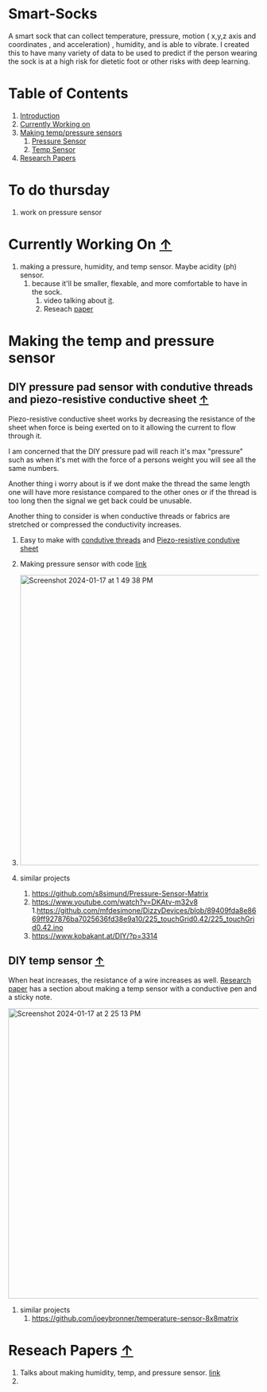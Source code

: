 # Smart-Socks <a name="introduction"></a>
A smart sock that can collect temperature, pressure, motion ( x,y,z axis and coordinates , and acceleration) , humidity, and is able to vibrate. I created this to have many variety of data to be used to predict if the person wearing the sock is at a high risk for dietetic foot or other risks with deep learning. 


# Table of Contents <a name = "table"></a>
1. [Introduction](#introduction)
2. [Currently Working on](#current)
3. [Making temp/pressure sensors](#diysensor)
    1. [Pressure Sensor](#pressure)
    2. [Temp Sensor](#temp)
4. [Research Papers](#research)

# To do thursday 
1. work on pressure sensor

# Currently Working On <a name = "current"></a> <a class="top-link hide" href="#table">↑</a>

1. making a pressure, humidity, and temp sensor. Maybe acidity (ph) sensor. 
    1. because it'll be smaller, flexable, and more comfortable to have in the sock.
        1. video talking about [it](https://www.youtube.com/watch?v=uVS2WyRxELw).
        2. Reseach [paper](https://www.researchgate.net/publication/295396824_Paper_Skin_Multisensory_Platform_for_Simultaneous_Environmental_Monitoring)
       

# Making the temp and pressure sensor <a name = "diysensor"></a>

## DIY pressure pad sensor with condutive threads and piezo-resistive conductive sheet <a name= "pressure"></a> <a class="top-link hide" href="#table">↑</a>


Piezo-resistive conductive sheet works by decreasing the resistance of the sheet when force is being exerted on to it allowing the current to flow through it. 

I am concerned that the DIY pressure pad will reach it's max "pressure" such as when it's met with the force of a persons weight you will see all the same numbers. 

Another thing i worry about is if we dont make the thread the same length one will have more resistance compared to the other ones or if the thread is too long then the signal we get back could be unusable.

Another thing to consider is when conductive threads or fabrics are stretched or compressed the conductivity increases. 

1. Easy to make with [condutive threads](https://www.sparkfun.com/products/10867) and [Piezo-resistive condutive sheet](https://www.adafruit.com/product/1361)

2. Making pressure sensor with code [link](https://www.kobakant.at/DIY/?p=7639)
3. <img width="583" alt="Screenshot 2024-01-17 at 1 49 38 PM" src="https://github.com/jaekim24/Smart_Sock/assets/62858192/b55459c6-325d-4982-8c53-6823d05c908f">
4. similar projects
    1. https://github.com/s8simund/Pressure-Sensor-Matrix
    2. https://www.youtube.com/watch?v=DKAtv-m32v8
        1.https://github.com/mfdesimone/DizzyDevices/blob/89409fda8e8669ff927876ba7025636fd38e9a10/225_touchGrid0.42/225_touchGrid0.42.ino
    3. https://www.kobakant.at/DIY/?p=3314

## DIY temp sensor <a name = "temp"></a> <a class="top-link hide" href="#table">↑</a>

When heat increases, the resistance of a wire increases as well. [Research paper](https://www.researchgate.net/publication/295396824_Paper_Skin_Multisensory_Platform_for_Simultaneous_Environmental_Monitoring) has a section about making a temp sensor with a conductive pen and a sticky note. 

<img width="583" alt="Screenshot 2024-01-17 at 2 25 13 PM" src="https://github.com/jaekim24/Smart_Sock/assets/62858192/12e8bd84-4b35-4468-bad7-3690acb26f83">

1. similar projects
    1. https://github.com/joeybronner/temperature-sensor-8x8matrix 

# Reseach Papers <a name = "research"></a> <a class="top-link hide" href="#table">↑</a>
1. Talks about making humidity, temp, and pressure sensor. [link](https://www.researchgate.net/publication/295396824_Paper_Skin_Multisensory_Platform_for_Simultaneous_Environmental_Monitoring)
2. 

 
